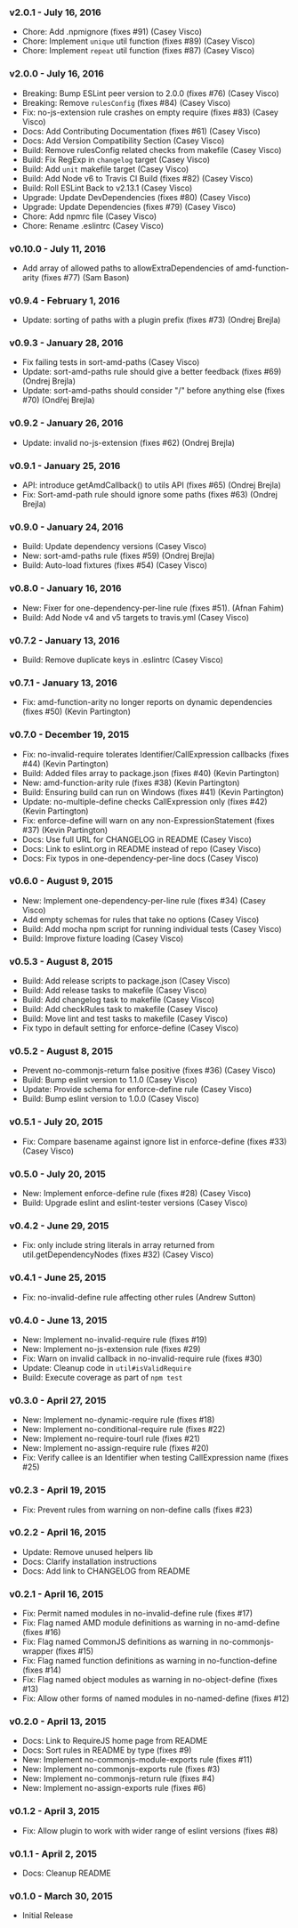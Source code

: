 ### v2.0.1 - July 16, 2016

* Chore: Add .npmignore (fixes #91) (Casey Visco)
* Chore: Implement `unique` util function (fixes #89) (Casey Visco)
* Chore: Implement `repeat` util function (fixes #87) (Casey Visco)

### v2.0.0 - July 16, 2016

* Breaking: Bump ESLint peer version to 2.0.0 (fixes #76) (Casey Visco)
* Breaking: Remove `rulesConfig` (fixes #84) (Casey Visco)
* Fix: no-js-extension rule crashes on empty require (fixes #83) (Casey Visco)
* Docs: Add Contributing Documentation (fixes #61) (Casey Visco)
* Docs: Add Version Compatibility Section (Casey Visco)
* Build: Remove rulesConfig related checks from makefile (Casey Visco)
* Build: Fix RegExp in `changelog` target (Casey Visco)
* Build: Add `unit` makefile target (Casey Visco)
* Build: Add Node v6 to Travis CI Build (fixes #82) (Casey Visco)
* Build: Roll ESLint Back to v2.13.1 (Casey Visco)
* Upgrade: Update DevDependencies (fixes #80) (Casey Visco)
* Upgrade: Update Dependencies (fixes #79) (Casey Visco)
* Chore: Add npmrc file (Casey Visco)
* Chore: Rename .eslintrc (Casey Visco)

### v0.10.0 - July 11, 2016

* Add array of allowed paths to allowExtraDependencies of amd-function-arity (fixes #77) (Sam Bason)

### v0.9.4 - February 1, 2016

* Update: sorting of paths with a plugin prefix (fixes #73) (Ondrej Brejla)

### v0.9.3 - January 28, 2016

* Fix failing tests in sort-amd-paths (Casey Visco)
* Update: sort-amd-paths rule should give a better feedback (fixes #69) (Ondrej Brejla)
* Update: sort-amd-paths should consider "/" before anything else (fixes #70) (Ondřej Brejla)

### v0.9.2 - January 26, 2016

* Update: invalid no-js-extension (fixes #62) (Ondrej Brejla)

### v0.9.1 - January 25, 2016

* API: introduce getAmdCallback() to utils API (fixes #65) (Ondrej Brejla)
* Fix: Sort-amd-path rule should ignore some paths (fixes #63) (Ondrej Brejla)

### v0.9.0 - January 24, 2016

* Build: Update dependency versions (Casey Visco)
* New: sort-amd-paths rule (fixes #59) (Ondrej Brejla)
* Build: Auto-load fixtures (fixes #54) (Casey Visco)

### v0.8.0 - January 16, 2016

* New: Fixer for one-dependency-per-line rule (fixes #51). (Afnan Fahim)
* Build: Add Node v4 and v5 targets to travis.yml (Casey Visco)

### v0.7.2 - January 13, 2016

* Build: Remove duplicate keys in .eslintrc (Casey Visco)

### v0.7.1 - January 13, 2016

* Fix: amd-function-arity no longer reports on dynamic dependencies (fixes #50) (Kevin Partington)

### v0.7.0 - December 19, 2015

* Fix: no-invalid-require tolerates Identifier/CallExpression callbacks (fixes #44) (Kevin Partington)
* Build: Added files array to package.json (fixes #40) (Kevin Partington)
* New: amd-function-arity rule (fixes #38) (Kevin Partington)
* Build: Ensuring build can run on Windows (fixes #41) (Kevin Partington)
* Update: no-multiple-define checks CallExpression only (fixes #42) (Kevin Partington)
* Fix: enforce-define will warn on any non-ExpressionStatement (fixes #37) (Kevin Partington)
* Docs: Use full URL for CHANGELOG in README (Casey Visco)
* Docs: Link to eslint.org in README instead of repo (Casey Visco)
* Docs: Fix typos in one-dependency-per-line docs (Casey Visco)

### v0.6.0 - August 9, 2015

* New: Implement one-dependency-per-line rule (fixes #34) (Casey Visco)
* Add empty schemas for rules that take no options (Casey Visco)
* Build: Add mocha npm script for running individual tests (Casey Visco)
* Build: Improve fixture loading (Casey Visco)

### v0.5.3 - August 8, 2015

* Build: Add release scripts to package.json (Casey Visco)
* Build: Add release tasks to makefile (Casey Visco)
* Build: Add changelog task to makefile (Casey Visco)
* Build: Add checkRules task to makefile (Casey Visco)
* Build: Move lint and test tasks to makefile (Casey Visco)
* Fix typo in default setting for enforce-define (Casey Visco)

### v0.5.2 - August 8, 2015

* Prevent no-commonjs-return false positive (fixes #36) (Casey Visco)
* Build: Bump eslint version to 1.1.0 (Casey Visco)
* Update: Provide schema for enforce-define rule (Casey Visco)
* Build: Bump eslint version to 1.0.0 (Casey Visco)

### v0.5.1 - July 20, 2015

* Fix: Compare basename against ignore list in enforce-define (fixes #33) (Casey Visco)

### v0.5.0 - July 20, 2015

* New: Implement enforce-define rule (fixes #28) (Casey Visco)
* Build: Upgrade eslint and eslint-tester versions (Casey Visco)

### v0.4.2 - June 29, 2015

* Fix: only include string literals in array returned from util.getDependencyNodes (fixes #32) (Casey Visco)

### v0.4.1 - June 25, 2015

* Fix: no-invalid-define rule affecting other rules (Andrew Sutton)

### v0.4.0 - June 13, 2015

* New: Implement no-invalid-require rule (fixes #19)
* New: Implement no-js-extension rule (fixes #29)
* Fix: Warn on invalid callback in no-invalid-require rule (fixes #30)
* Update: Cleanup code in `util#isValidRequire`
* Build: Execute coverage as part of `npm test`

### v0.3.0 - April 27, 2015

* New: Implement no-dynamic-require rule (fixes #18)
* New: Implement no-conditional-require rule (fixes #22)
* New: Implement no-require-tourl rule (fixes #21)
* New: Implement no-assign-require rule (fixes #20)
* Fix: Verify callee is an Identifier when testing CallExpression name (fixes #25)

### v0.2.3 - April 19, 2015

* Fix: Prevent rules from warning on non-define calls (fixes #23)

### v0.2.2 - April 16, 2015

* Update: Remove unused helpers lib
* Docs: Clarify installation instructions
* Docs: Add link to CHANGELOG from README

### v0.2.1 - April 16, 2015

* Fix: Permit named modules in no-invalid-define rule (fixes #17)
* Fix: Flag named AMD module definitions as warning in no-amd-define (fixes #16)
* Fix: Flag named CommonJS definitions as warning in no-commonjs-wrapper (fixes #15)
* Fix: Flag named function definitions as warning in no-function-define (fixes #14)
* Fix: Flag named object modules as warning in no-object-define (fixes #13)
* Fix: Allow other forms of named modules in no-named-define (fixes #12)

### v0.2.0 - April 13, 2015

* Docs: Link to RequireJS home page from README
* Docs: Sort rules in README by type (fixes #9)
* New: Implement no-commonjs-module-exports rule (fixes #11)
* New: Implement no-commonjs-exports rule (fixes #3)
* New: Implement no-commonjs-return rule (fixes #4)
* New: Implement no-assign-exports rule (fixes #6)

### v0.1.2 - April 3, 2015

* Fix: Allow plugin to work with wider range of eslint versions (fixes #8)

### v0.1.1 - April 2, 2015

* Docs: Cleanup README

### v0.1.0 - March 30, 2015

* Initial Release
